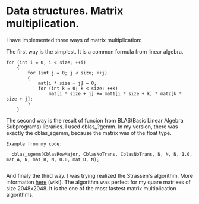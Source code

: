 # Data structures. Matrix multiplication.

I have implemented three ways of matrix multiplication:

The first way is the simplest. It is a common formula from linear algebra.

``` 
for (int i = 0; i < size; ++i)
	{
		for (int j = 0; j < size; ++j)
		{
			mat[i * size + j] = 0;
			for (int k = 0; k < size; ++k)
				mat[i * size + j] += mat1[i * size + k] * mat2[k * size + j];
		}
	}
```

The second way is the result of funcion from BLAS(Basic Linear Algebra Subprograms) libraries. I used cblas_?gemm. In my version, 
there was exactly the cblas_sgemm, because the matrix was of the float type.
```
Example from my code:

  cblas_sgemm(CblasRowMajor, CblasNoTrans, CblasNoTrans, N, N, N, 1.0, mat_A, N, mat_B, N, 0.0, mat_D, N);
  
```
And finaly the third way. I was trying realized the Strassen's algorithm. More information [here](https://en.wikipedia.org/wiki/Strassen_algorithm) (wiki).
The algorithm was perfect for my quare matrixes of size 2048x2048. It is the one of the most fastest matrix multiplication algorithms.
